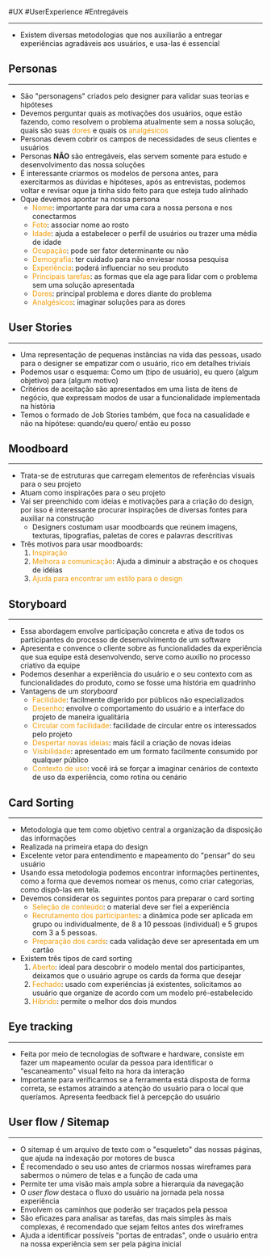 #UX #UserExperience #Entregáveis

---

- Existem diversas metodologias que nos auxiliarão a entregar experiências agradáveis aos usuários, e usa-las é essencial 

## Personas
---

- São "personagens" criados pelo designer para validar suas teorias e hipóteses
- Devemos perguntar quais as motivações dos usuários, oque estão fazendo, como resolvem o problema atualmente sem a nossa solução, quais são suas <span style="color:rgb(242, 154, 2)">dores</span> e quais os <span style="color:rgb(242, 154, 2)">analgésicos</span> 
- Personas devem cobrir os campos de necessidades de seus clientes e usuários
- Personas **NÃO** são entregáveis, elas servem somente para estudo e desenvolvimento das nossa soluções
- É interessante criarmos os modelos de persona antes, para exercitarmos as dúvidas e hipóteses, após as entrevistas, podemos voltar e revisar oque ja tinha sido feito para que esteja tudo alinhado
- Oque devemos apontar na nossa persona
	- <span style="color:rgb(242, 154, 2)">Nome</span>: importante para dar uma cara a nossa persona e nos conectarmos
	- <span style="color:rgb(242, 154, 2)">Foto</span>: associar nome ao rosto
	- <span style="color:rgb(242, 154, 2)">Idade</span>: ajuda a estabelecer o perfil de usuários ou trazer uma média de idade
	- <span style="color:rgb(242, 154, 2)">Ocupação</span>: pode ser fator determinante ou não
	- <span style="color:rgb(242, 154, 2)">Demografia</span>: ter cuidado para não enviesar nossa pesquisa
	- <span style="color:rgb(242, 154, 2)">Experiência</span>: poderá influenciar no seu produto
	- <span style="color:rgb(242, 154, 2)">Principais tarefas</span>: as formas que ela age para lidar com o problema sem uma solução apresentada
	- <span style="color:rgb(242, 154, 2)">Dores</span>: principal problema e dores diante do problema
	- <span style="color:rgb(242, 154, 2)">Analgésicos</span>: imaginar soluções para as dores 

## User Stories
---

- Uma representação de pequenas instâncias na vida das pessoas, usado para o designer se empatizar com o usuário, rico em detalhes triviais
- Podemos usar o esquema: Como um (tipo de usuário), eu quero (algum objetivo) para (algum motivo)
- Critérios de aceitação são apresentados em uma lista de itens de negócio, que expressam modos de usar a funcionalidade implementada na história
- Temos o formado de Job Stories também, que foca na casualidade e não na hipótese: quando/eu quero/ então eu posso

## Moodboard
---

- Trata-se de estruturas que carregam elementos de referências visuais para o seu projeto
- Atuam como inspirações para o seu projeto
- Vai ser preenchido com  ideias e motivações para a criação do design, por isso é interessante procurar inspirações de diversas fontes para auxiliar na construção
	- Designers costumam usar moodboards que reúnem imagens, texturas, tipografias, paletas de cores e palavras descritivas
- Três motivos para usar moodboards:
	1. <span style="color:rgb(242, 154, 2)">Inspiração</span>
	2. <span style="color:rgb(242, 154, 2)">Melhora a comunicação</span>: Ajuda a diminuir a abstração e os choques de idéias 
	3. <span style="color:rgb(242, 154, 2)">Ajuda para encontrar um estilo para o design</span>

## Storyboard
---

- Essa abordagem envolve participação concreta e ativa de todos os participantes do processo de desenvolvimento de um software
- Apresenta e convence o cliente sobre as funcionalidades da experiência que sua equipe está desenvolvendo, serve como auxílio no processo criativo da equipe
- Podemos desenhar a experiência do usuário e o seu contexto com as funcionalidades do produto, como se fosse uma história em quadrinho
- Vantagens de um _storyboard_
	- <span style="color:rgb(242, 154, 2)">Facilidade</span>: facilmente digerido por públicos não especializados
	- <span style="color:rgb(242, 154, 2)">Desenho</span>: envolve o comportamento do usuário e a interface do projeto de maneira igualitária
	- <span style="color:rgb(242, 154, 2)">Circular com facilidade</span>: facilidade de circular entre os interessados pelo projeto
	- <span style="color:rgb(242, 154, 2)">Despertar novas ideias</span>: mais fácil a criação de novas ideias 
	- <span style="color:rgb(242, 154, 2)">Visibilidade</span>: apresentado em um formato facilmente consumido por qualquer público
	- <span style="color:rgb(242, 154, 2)">Contexto de uso</span>: você irá se forçar a imaginar cenários de contexto de uso da experiência, como rotina ou cenário

## Card Sorting
---

- Metodologia que tem como objetivo central a organização da disposição das informações
- Realizada na primeira etapa do design
- Excelente vetor para entendimento e mapeamento do "pensar" do seu usuário
- Usando essa metodologia podemos encontrar informações pertinentes, como a forma que devemos nomear os menus, como criar categorias, como dispô-las em tela.
- Devemos considerar os seguintes pontos para preparar o card sorting
	- <span style="color:rgb(242, 154, 2)">Seleção de conteúdo</span>: o material deve ser fiel a experiência
	- <span style="color:rgb(242, 154, 2)">Recrutamento dos participantes</span>: a dinâmica pode ser aplicada em grupo ou individualmente, de 8 a 10 pessoas (individual) e 5 grupos com 3 a 5 pessoas. 
	- <span style="color:rgb(242, 154, 2)">Preparação dos cards</span>: cada validação deve ser apresentada em um cartão
- Existem três tipos de card sorting
	1. <span style="color:rgb(242, 154, 2)">Aberto</span>: ideal para descobrir o modelo mental dos participantes, deixamos que o usuário agrupe os cards da forma que desejar
	2. <span style="color:rgb(242, 154, 2)">Fechado</span>: usado com experiências já existentes, solicitamos ao usuário que organize de acordo com um modelo pré-estabelecido
	3. <span style="color:rgb(242, 154, 2)">Híbrido</span>: permite o melhor dos dois mundos

## Eye tracking
---

- Feita por meio de tecnologias de software e hardware, consiste em fazer um mapeamento ocular da pessoa para identificar o "escaneamento" visual feito na hora da interação
- Importante para verificarmos se a ferramenta está disposta de forma correta, se estamos atraindo a atenção do usuário para o local que queríamos. Apresenta feedback fiel à percepção do usuário

## User flow / Sitemap
---

- O sitemap é um arquivo de texto com o "esqueleto" das nossas páginas, que ajuda na indexação  por motores de busca
- É recomendado o seu uso antes de criarmos nossas wireframes para sabermos o número de telas e a função de cada uma
- Permite ter uma visão mais ampla sobre a hierarquia da navegação
- O _user flow_ destaca o fluxo do usuário na jornada pela nossa experiência
- Envolvem os caminhos que poderão ser traçados pela pessoa
- São eficazes para analisar as tarefas, das mais simples às mais complexas, é recomendado que sejam feitos antes dos wireframes
- Ajuda a identificar possíveis "portas de entradas", onde o usuário entra na nossa experiência sem ser pela página inicial